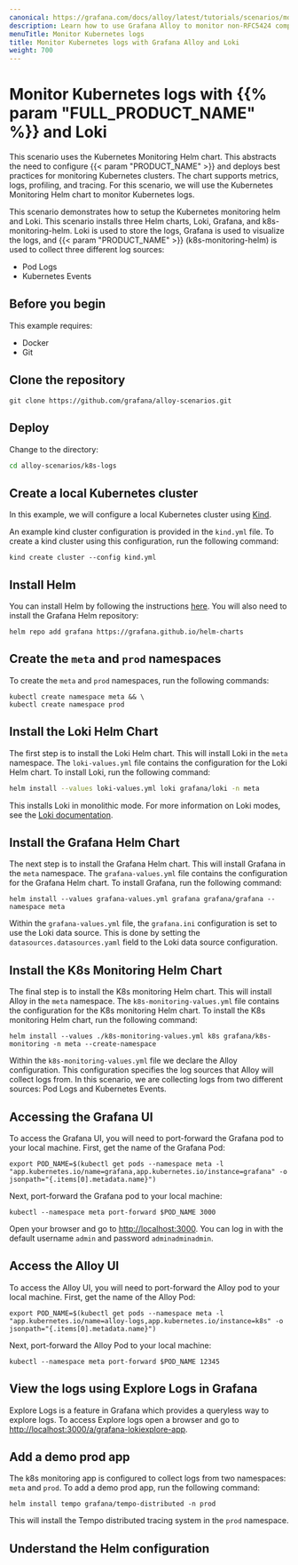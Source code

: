 ```yaml
---
canonical: https://grafana.com/docs/alloy/latest/tutorials/scenarios/monitor-syslog-messages/
description: Learn how to use Grafana Alloy to monitor non-RFC5424 compliant syslog messages
menuTitle: Monitor Kubernetes logs
title: Monitor Kubernetes logs with Grafana Alloy and Loki
weight: 700
---
```


# Monitor Kubernetes logs with {{% param "FULL_PRODUCT_NAME" %}} and Loki

This scenario uses the Kubernetes Monitoring Helm chart.
This abstracts the need to configure {{< param "PRODUCT_NAME" >}} and deploys best practices for monitoring Kubernetes clusters.
The chart supports metrics, logs, profiling, and tracing.
For this scenario, we will use the Kubernetes Monitoring Helm chart to monitor Kubernetes logs. 

This scenario demonstrates how to setup the Kubernetes monitoring helm and Loki.
This scenario installs three Helm charts, Loki, Grafana, and k8s-monitoring-helm.
Loki is used to store the logs, Grafana is used to visualize the logs, and {{< param "PRODUCT_NAME" >}} (k8s-monitoring-helm) is used to collect three different log sources:

* Pod Logs
* Kubernetes Events

## Before you begin

This example requires:

* Docker
* Git

## Clone the repository

```shell
git clone https://github.com/grafana/alloy-scenarios.git
```

## Deploy

Change to the directory:

```bash
cd alloy-scenarios/k8s-logs
```

## Create a local Kubernetes cluster

In this example, we will configure a local Kubernetes cluster using [Kind](https://kind.sigs.k8s.io/docs/user/quick-start/).

An example kind cluster configuration is provided in the `kind.yml` file.
To create a kind cluster using this configuration, run the following command:

```shell
kind create cluster --config kind.yml
```

## Install Helm

You can install Helm by following the instructions [here](https://helm.sh/docs/intro/install/).
You will also need to install the Grafana Helm repository:

```shell
helm repo add grafana https://grafana.github.io/helm-charts
```

## Create the `meta` and `prod` namespaces

To create the `meta` and `prod` namespaces, run the following commands:

```shell
kubectl create namespace meta && \
kubectl create namespace prod
```

## Install the Loki Helm Chart

The first step is to install the Loki Helm chart.
This will install Loki in the `meta` namespace.
The `loki-values.yml` file contains the configuration for the Loki Helm chart.
To install Loki, run the following command:

```bash
helm install --values loki-values.yml loki grafana/loki -n meta
```

This installs Loki in monolithic mode.
For more information on Loki modes, see the [Loki documentation](https://grafana.com/docs/loki/latest/get-started/deployment-modes/).

## Install the Grafana Helm Chart

The next step is to install the Grafana Helm chart.
This will install Grafana in the `meta` namespace.
The `grafana-values.yml` file contains the configuration for the Grafana Helm chart.
To install Grafana, run the following command:

```shell
helm install --values grafana-values.yml grafana grafana/grafana --namespace meta
```

Within the `grafana-values.yml` file, the `grafana.ini` configuration is set to use the Loki data source.
This is done by setting the `datasources.datasources.yaml` field to the Loki data source configuration.

## Install the K8s Monitoring Helm Chart

The final step is to install the K8s monitoring Helm chart.
This will install Alloy in the `meta` namespace.
The `k8s-monitoring-values.yml` file contains the configuration for the K8s monitoring Helm chart.
To install the K8s monitoring Helm chart, run the following command:

```shell
helm install --values ./k8s-monitoring-values.yml k8s grafana/k8s-monitoring -n meta --create-namespace
```

Within the `k8s-monitoring-values.yml` file we declare the Alloy configuration.
This configuration specifies the log sources that Alloy will collect logs from.
In this scenario, we are collecting logs from two different sources: Pod Logs and Kubernetes Events.

## Accessing the Grafana UI

To access the Grafana UI, you will need to port-forward the Grafana pod to your local machine.
First, get the name of the Grafana Pod:

```shell
export POD_NAME=$(kubectl get pods --namespace meta -l "app.kubernetes.io/name=grafana,app.kubernetes.io/instance=grafana" -o jsonpath="{.items[0].metadata.name}")
```

Next, port-forward the Grafana pod to your local machine:

```shell
kubectl --namespace meta port-forward $POD_NAME 3000
```

Open your browser and go to [http://localhost:3000](http://localhost:3000).
You can log in with the default username `admin` and password `adminadminadmin`.

## Access the Alloy UI

To access the Alloy UI, you will need to port-forward the Alloy pod to your local machine.
First, get the name of the Alloy Pod:

```shell
export POD_NAME=$(kubectl get pods --namespace meta -l "app.kubernetes.io/name=alloy-logs,app.kubernetes.io/instance=k8s" -o jsonpath="{.items[0].metadata.name}")
```

Next, port-forward the Alloy Pod to your local machine:

```shell
kubectl --namespace meta port-forward $POD_NAME 12345
```

## View the logs using Explore Logs in Grafana

Explore Logs is a feature in Grafana which provides a queryless way to explore logs.
To access Explore logs open a browser and go to [http://localhost:3000/a/grafana-lokiexplore-app](http://localhost:3000/a/grafana-lokiexplore-app).

## Add a demo prod app

The k8s monitoring app is configured to collect logs from two namespaces: `meta` and `prod`.
To add a demo prod app, run the following command:

```shell
helm install tempo grafana/tempo-distributed -n prod
```

This will install the Tempo distributed tracing system in the `prod` namespace.

## Understand the Helm configuration
